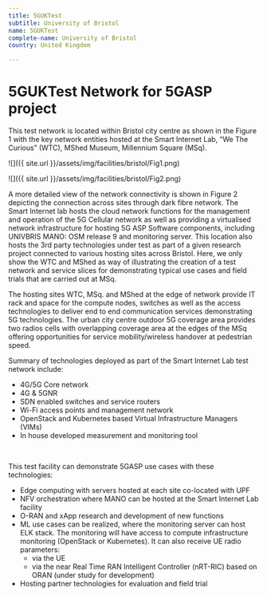 ```yaml
---
title: 5GUKTest 
subtitle: University of Bristol	
name: 5GUKTest 
complete-name: University of Bristol
country: United Kingdom

---
```

# 5GUKTest Network for 5GASP project

This test network is located within Bristol city centre as shown in the Figure 1 with the key network entities hosted at the Smart Internet Lab, “We The Curious” (WTC), MShed Museum, Millennium Square (MSq).

![]({{ site.url }}/assets/img/facilities/bristol/Fig1.png)


![]({{ site.url }}/assets/img/facilities/bristol/Fig2.png)


A more detailed view of the network connectivity is shown in Figure 2 depicting the connection across sites through dark fibre network. The Smart Internet lab hosts the cloud network functions for the management and operation of the 5G Cellular network as well as providing a virtualised network infrastructure for hosting 5G ASP Software components, including UNIVBRIS MANO: OSM release 9 and monitoring server. 
This location also hosts the 3rd party technologies under test as part of a given research project connected to various hosting sites across Bristol. Here, we only show the WTC and MShed as way of illustrating the creation of a test network and service slices for demonstrating typical use cases and field trials that are carried out at MSq.

The hosting sites WTC, MSq. and MShed at the edge of network provide IT rack and space for the compute nodes, switches as well as the access technologies to deliver end to end communication services demonstrating 5G technologies. The urban city centre outdoor 5G coverage area provides two radios cells with overlapping coverage area at the edges of the MSq offering opportunities for service mobility/wireless handover at pedestrian speed. 

Summary of technologies deployed as part of the Smart Internet Lab test network include:

* 4G/5G Core network 
* 4G & 5GNR 
* SDN enabled switches and service routers
* Wi-Fi access points and management network
* OpenStack and Kubernetes based Virtual Infrastructure Managers (VIMs)
* In house developed measurement and monitoring tool

<br>

This test facility can demonstrate 5GASP use cases with these technologies:

* Edge computing with servers hosted at each site co-located with UPF
* NFV orchestration where MANO can be hosted at the Smart Internet Lab facility
* O-RAN and xApp research and development of new functions 
* ML use cases can be realized, where the monitoring server can host ELK stack. The monitoring will have access to compute infrastructure monitoring (OpenStack or Kubernetes). It can also receive UE radio parameters:
    * via the UE 
    * via the near Real Time RAN Intelligent Controller (nRT-RIC) based on ORAN (under study for development)
* Hosting partner technologies for evaluation and field trial 


